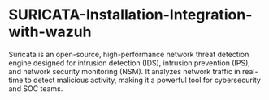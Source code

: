 # SURICATA-Installation-Integration-with-wazuh
Suricata is an open-source, high-performance network threat detection engine designed for intrusion detection (IDS), intrusion prevention (IPS), and network security monitoring (NSM). It analyzes network traffic in real-time to detect malicious activity, making it a powerful tool for cybersecurity and SOC teams.
